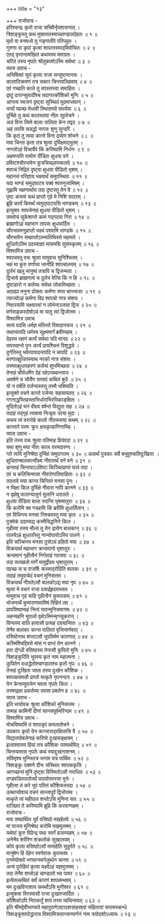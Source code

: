 +++
title = "१३"

+++
राजोवाच -  
हरिश्चन्द्रः कृतो राजा सचिवैर्नृपशासनात् ।  
त्रिशङ्कुस्तु कथं मुक्तस्तस्माच्चाण्डालदेहतः ॥ १ ॥  
मृतो वा वनमध्ये तु गङ्गातीरे परिप्लुतः ।  
गुरुणा वा कृपां कृत्वा शापात्तस्माद्‌विमोचितः ॥ २ ॥  
एतद्‌ वृत्तान्तमखिलं कथयस्व ममाग्रतः ।  
चरितं तस्य नृपतेः श्रोतुकामोऽस्मि सर्वथा ॥ ३ ॥  
व्यास उवाच -  
अभिषिक्तं सुतं कृत्वा राजा सन्तुष्टमानसः ।  
कालातिक्रमणं तत्र चकार चिन्तयञ्छिवाम् ॥ ४ ॥  
एवं गच्छति काले तु तपस्तप्त्वा समाहितः ।  
द्रष्टुं दारान्सुतादींश्च तदागात्कौशिको मुनिः ॥ ५ ॥  
आगत्य स्वजनं दृष्ट्वा सुस्थितं मुदमाप्तवान् ।  
भार्यां पप्रच्छ मेधावी स्थितामग्रे सपर्यया ॥ ६ ॥  
दुर्भिक्षे तु कथं कालस्तया नीतः सुलोचने ।  
अन्नं विना त्विमे बालाः पालिता केन तद्वद ॥ ७ ॥  
अहं तपसि सन्नद्धो नागतः शृणु सुन्दरि ।  
किं कृतं तु त्वया कान्ते विना द्रव्येण शोभने ॥ ८ ॥  
मया चिन्ता कृता तत्र श्रुत्वा दुर्भिक्षमद्‌भुतम् ।  
नागतोऽहं विचार्यैवं किं करिष्यामि निर्धनः ॥ ९ ॥  
अहमप्यति वामोरु पीडितः क्षुधया वने ।  
प्रविष्टश्चौरभावेन कुत्रचिच्छ्वपचालये ॥ १० ॥  
श्वपचं निद्रितं दृष्ट्वा क्षुधया पीडितो भृशम् ।  
महानसं परिज्ञाय भक्ष्यार्थं समुपस्थितः ॥ ११ ॥  
यदा भाण्डं समुद्‌घाट्य पक्वं श्वतनुजामिषम् ।  
गृह्णामि भक्षणार्थाय तदा दृष्टस्तु तेन वै ॥ १२ ॥  
पृष्टः कस्त्वं कथं प्राप्तो गृहे मे निशि सादरम् ।  
ब्रूहि कार्यं किमर्थं त्वमुद्‌घाटयसि भाण्डकम् ॥ १३ ॥  
इत्युक्तः श्वपचेनाहं क्षुधया पीडितो भृशम् ।  
तमवोचं सुकेशान्ते कामं गद्‌गदया गिरा ॥ १४ ॥  
ब्राह्मणोऽहं महाभाग तापसः क्षुधयार्दितः ।  
चौरभावमनुप्राप्तो भक्ष्यं पश्यामि भाण्डके ॥ १५ ॥  
चौरभावेन सम्प्राप्तोऽस्म्यतिथिस्ते महामते ।  
क्षुधितोऽस्मि ददस्वाज्ञां मांसमद्मि सुसंस्कृतम् ॥ १६ ॥  
विश्वामित्र उवाच -  
श्वपचस्तु वचः श्रुत्वा मामुवाच सुनिश्चितम् ।  
भक्षं मा कुरु वर्णाग्र्य जानीहि श्वपचालयम् ॥ १७ ॥  
दुर्लभं खलु मानुष्यं तत्रापि च द्विजन्मता ।  
द्विजत्वे ब्राह्मणत्वं च दुर्लभं वेत्सि किं न हि ॥ १८ ॥  
दुष्टाहारो न कर्तव्यः सर्वथा लोकमिच्छता ।  
अग्राह्या मनुना प्रोक्ताः कर्मणा सप्त चान्त्यजाः ॥ १९ ॥  
त्याज्योऽहं कर्मणा विप्र श्वपचो नात्र संशयः ।  
निवारयामि भक्ष्यात्त्वां न लोभेनाञ्जसा द्विज ॥ २० ॥  
वर्णसङ्करदोषोऽयं मा यातु त्वां द्विजोत्तम ।  
विश्वामित्र उवाच  
सत्यं वदसि धर्मज्ञ मतिस्ते विशदान्त्यज ॥ २१ ॥  
तथाप्यापदि धर्मस्य सूक्ष्ममार्गं ब्रवीम्यहम् ।  
देहस्य रक्षणं कार्यं सर्वथा यदि मानद ॥ २२ ॥  
पापस्यान्ते पुनः कार्यं प्रायश्चित्तं विशुद्धये ।  
दुर्गतिस्तु भवेत्पापादनापदि न चापदि ॥ २३ ॥  
मरणात्क्षुधितस्याथ नरको नात्र संशयः ।  
तस्मात्क्षुधापहरणं कर्तव्यं शुभमिच्छता ॥ २४ ॥  
तेनाहं चौर्यधर्मेण देहं रक्षेऽप्यथान्त्यज ।  
अवर्षणे च चौर्येण यत्पापं कथितं बुधैः ॥ २५ ॥  
यो न वर्षति पर्जन्यस्तत्तु तस्मै भविष्यति ।  
इत्युक्ते वचने कान्ते पर्जन्यः सहसापतत् ॥ २६ ॥  
गगनाद्धस्तिहस्ताभिर्धाराभिरभिकाङ्‌क्षितः ।  
मुदितोऽहं घनं वीक्ष्य वर्षन्तं विद्युता सह ॥ २७ ॥  
तदाहं तद्‌गृहं त्यक्त्वा निःसृतः परया मुदा ।  
कथय त्वं वरारोहे कालो नीतस्त्वया कथम् ॥ २८ ॥  
कान्तारे परमः क्रूरः क्षयकृत्प्राणिनामिह ।  
व्यास उवाच -  
इति तस्य वचः श्रुत्वा पतिमाह प्रियंवदा ॥ २९ ॥  
यथा शृणु मया नीतः कालः परमदारुणः ।  
गते त्वयि मुनिश्रेष्ठ दुर्भिक्षं समुपागतम् ॥ ३० ॥
अन्नार्थं पुत्रकाः सर्वे बभूवुश्चातिदुःखिताः ।  
क्षुधितान्बालकान्वीक्ष्य नीवारार्थं वने वने ॥ ३१ ॥  
भ्रान्ताहं चिन्तयाऽऽविष्टा किञ्चित्प्राप्तं फलं तदा ।  
एवं च कतिचिन्मासा नीवारेणातिवाहिताः ॥ ३२ ॥  
तदभावे मया कान्त चिन्तितं मनसा पुनः ।  
न भिक्षा किल दुर्भिक्षे नीवारा नापि कानने ॥ ३३ ॥  
न वृक्षेषु फलान्यासुर्न मूलानि धरातले ।  
क्षुधया पीडिता बाला रुदन्ति भृशमातुराः ॥ ३४ ॥  
किं करोमि क्व गच्छामि किं ब्रवीमि क्षुधार्तितान् ।  
एवं विचिन्त्य मनसा निश्चयस्तु मया कृतः ॥ ३५ ॥  
पुत्रमेकं ददाम्यद्य कस्मैचिद्धनिने किल ।  
गृहीत्वा तस्य मौल्यं तु तेन द्रव्येण बालकान् ॥ ३६ ॥  
पालयेऽहं क्षुधार्तांस्तु नान्योपायोऽस्ति पालने ।  
इति सञ्चिन्त्य मनसा पुत्रोऽयं प्रहितो मया ॥ ३७ ॥  
विक्रयार्थं महाभाग क्रन्दमानो भृशातुरः ।  
क्रन्दमानं गृहीत्वैनं निर्गताहं गतत्रपा ॥ ३८ ॥  
तदा सत्यव्रतो मार्गे मामुद्वीक्ष्य भृशातुराम् ।  
पप्रच्छ स च राजर्षिः कस्माद्‌रोदिति बालकः ॥ ३९ ॥  
तदाहं तमुवाचेदं वचनं मुनिसत्तम ।  
विक्रयार्थं नीयतेऽसौ बालकोऽद्य मया नृप ॥ ४० ॥  
श्रुत्वा मे वचनं राजा दयार्द्रहृदयस्ततः ।  
मामुवाच गृहं याहि गृहीत्वैनं कुमारकम् ॥ ४१ ॥  
भोजनार्थे कुमाराणामामिषं विहितं तव ।  
प्रापयिष्याम्यहं नित्यं यावन्मुनिसमागमः ॥ ४२ ॥  
अहन्यहनि भूपालो वृक्षेऽस्मिन्मृगसूकरान् ।  
विन्यस्य याति हत्वासौ प्रत्यहं दययान्वितः ॥ ४३ ॥  
तेनैव बालकाः कान्त पालिता वृजिनार्णवात् ।  
वसिष्ठेनाथ शप्ताऽसौ भूपतिर्मम कारणात् ॥ ४४ ॥  
कस्मिंश्चिद्दिवसे मांसं न प्राप्तं तेन कानने ।  
हता दोग्ध्री वसिष्ठस्य तेनासौ कुपितो मुनिः ॥ ४५ ॥  
त्रिशङ्कुरिति भूपस्य कृतं नाम महात्मना ।  
कुपितेन वधाद्धेतोश्चाण्डालश्च कृतो नृपः ॥ ४६ ॥  
तेनाहं दुःखिता जाता तस्य दुःखेन कौशिक ।  
श्वपचत्वमसौ प्राप्तो मत्कृते नृपनन्दनः ॥ ४७ ॥  
येन केनाप्युपायेन भवता नृपतेः किल ।  
तस्माद्रक्षा प्रकर्तव्या तपसा प्रबलेन ह ॥ ४८ ॥  
व्यास उवाच -  
इति भार्यावचः श्रुत्वा कौशिको मुनिसत्तमः ।  
तामाह कामिनीं दीनां सान्त्वपूर्वमरिन्दम ॥ ४९ ॥  
विश्वामित्र उवाच -  
मोचयिष्यामि तं शापान्नृपं कमललोचने ।  
उपकारः कृतो येन कान्ताराद्‌रक्षितासि वै ॥ ५० ॥  
विद्यातपोबलेनाहं करिष्ये दुःखसङ्क्षयम् ।  
इत्याश्वास्य प्रियां तत्र कौशिकः परमार्थवित् ॥ ५१ ॥  
चिन्तयामास नृपतेः कथं स्याद्दुःखनाशनम् ।  
संविमृश्य मुनिस्तत्र जगाम यत्र पार्थिवः ॥ ५२ ॥  
त्रिशङ्कुः पक्वणे दीनः संस्थितः श्वपचाकृतिः ।  
आगच्छन्तं मुनिं दृष्ट्वा विस्मितोऽसौ नराधिपः ॥ ५३ ॥  
दण्डवन्निपपातोर्व्यां पादयोस्तरसा मुनेः ।  
गृहीत्वा तं करे भूपं पतितं कौशिकस्तदा ॥ ५४ ॥  
उत्थाप्योवाच वचनं सान्त्वपूर्वं द्विजोत्तमः ।  
मत्कृते त्वं महीपाल शप्तोऽसि मुनिना यतः ॥ ५५ ॥  
वाञ्छितं ते करिष्यामि ब्रूहि किं करवाण्यहम् ।  
राजोवाच -  
मया सम्प्रार्थितः पूर्वं वसिष्ठो मखहेतवे ॥ ५६ ॥  
मां याजय मुनिश्रेष्ठ करोमि मखमुत्तमम् ।  
यथेष्टं कुरु विप्रेन्द्र यथा स्वर्गं व्रजाम्यहम् ॥ ५७ ॥  
अनेनैव शरीरेण शक्रलोकं सुखालयम् ।  
कोपं कृत्वा वसिष्ठोऽसौ मामाहेति सुदुर्मते ॥ ५८ ॥  
मानुषेण हि देहेन स्वर्गवासः कुतस्तव ।  
पुनर्मयोक्तो भगवान्स्वर्गलुब्धेन चानघ ॥ ५९ ॥  
अन्यं पुरोहितं कृत्वा यक्ष्येऽहं यज्ञमुत्तमम् ।  
तदा तेनैव शप्तोऽहं चाण्डालो भव पामर ॥ ६० ॥  
इत्येतत्कथितं सर्वं कारणं शापसम्भवम् ।  
मम दुःखविनाशाय समर्थोऽसि मुनीश्वर ॥ ६१ ॥  
इत्युक्त्वा विररमासौ राजा दुःखरुजार्दितः ।  
कौशिकोऽपि निराकर्तुं शापं तस्य व्यचिन्तयत् ॥ ६२ ॥  
इति श्रीमद्देवीभागवते महापुराणेऽष्टादशसाहस्र्यां संहितायां सप्तमस्कन्धे  
त्रिशङ्कुशापोद्धाराय विश्वामित्रसान्त्वनवर्णनं नाम त्रयोदशोऽध्यायः ॥ १३ ॥
